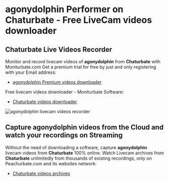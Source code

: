 # agonydolphin Performer on Chaturbate - Free LiveCam videos downloader

## Chaturbate Live Videos Recorder

Monitor and record livecam videos of **agonydolphin** from **Chaturbate** with Moniturbate.com
Get a premium trial for free by just and only registering with your Email address:
* [agonydolphin Premium videos downloader](https://moniturbate.com/request-demo-licence-key.html)

Free livecam videos downloader - Moniturbate Software:
* [Chaturbate videos downloader](https://moniturbate.com/moniturbate-download-software.html)

![agonydolphin livecam videos recorder](https://peachurnet.com/templates/moniturbate-software.png)


## Capture agonydolphin videos from the Cloud and watch your recordings on Streaming

Without the need of downloading a software, capture **agonydolphin** livecam videos from **Chaturbate** 100% online.
Watch Livecam archives from **Chaturbate** unlimitedly from thousands of existing recordings, only on Peachurbate.com and its websites network:
* [Chaturbate videos archives](https://peachurnet.com/)